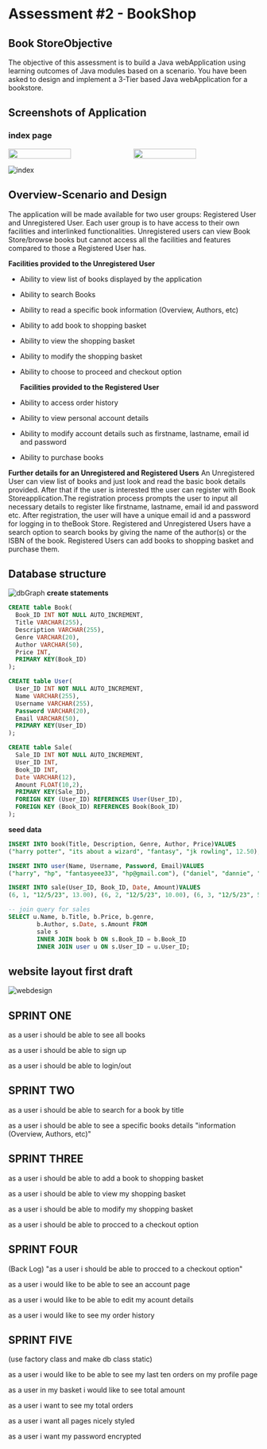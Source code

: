 # Assessment #2 - BookShop

## Book StoreObjective

  The objective of this assessment is to build a Java webApplication using learning outcomes of Java modules based on a scenario.
  You  have been  asked  to  design  and  implement a 3-Tier based Java webApplication for a bookstore.

## Screenshots of Application

### index page
<div style="display: flex;">
  <img src="./screenshots/indexPage.png" width="50%" height="50%">
  <img src="./screenshots/indexPage.png" width="50%" height="50%">
</div>
 


![index](./screenshots/indexLoggedIn.png)

## Overview-Scenario and Design

   The application  will  be  made  available  for  two  user  groups:  Registered  User  and Unregistered  User.  Each  user  group  is  to  have  access  to  their  own  facilities  and  interlinked functionalities. Unregistered users can view Book Store/browse books but cannot access all the facilities and features compared to those a Registered User has.

  **Facilities provided to the Unregistered User**

- Ability to view list of books displayed by the application
- Ability to search Books
- Ability to read a specific book information (Overview, Authors, etc)
- Ability to add book to shopping basket
- Ability to view the shopping basket
- Ability to modify the shopping basket
- Ability to choose to proceed and checkout option
  
  **Facilities provided to the Registered User**

- Ability to access order history
- Ability to view personal account details
- Ability to modify account details such as firstname, lastname, email id and password
- Ability to purchase books
  
 **Further details for an Unregistered and Registered Users**
 An  Unregistered  User  can  view list  of books and just look and read  the basic book details provided. After that if the user is interested tthe user can register with Book Storeapplication.The registration process prompts the user to input all necessary details to register like firstname, lastname, email id and password etc. After registration, the user will have a unique email id and a password for logging in to theBook Store. Registered and Unregistered Users have a search option to search books by giving the name of the author(s) or the ISBN of the book. Registered Users can add books to shopping basket and purchase them.

## Database structure

![dbGraph](./graphs/dbgraph.png)
**create statements**

```sql
CREATE table Book(
  Book_ID INT NOT NULL AUTO_INCREMENT,
  Title VARCHAR(255),
  Description VARCHAR(255),
  Genre VARCHAR(20),
  Author VARCHAR(50),
  Price INT,
  PRIMARY KEY(Book_ID)
);

CREATE table User(
  User_ID INT NOT NULL AUTO_INCREMENT,
  Name VARCHAR(255),
  Username VARCHAR(255),
  Password VARCHAR(20),
  Email VARCHAR(50),
  PRIMARY KEY(User_ID)
);

CREATE table Sale(
  Sale_ID INT NOT NULL AUTO_INCREMENT,
  User_ID INT,
  Book_ID INT,
  Date VARCHAR(12),
  Amount FLOAT(10,2),
  PRIMARY KEY(Sale_ID),
  FOREIGN KEY (User_ID) REFERENCES User(User_ID),
  FOREIGN KEY (Book_ID) REFERENCES Book(Book_ID)
);
```

**seed data**

```sql
INSERT INTO book(Title, Description, Genre, Author, Price)VALUES 
("harry potter", "its about a wizard", "fantasy", "jk rowling", 12.50),("Da Vinci Code", "Da Vinci Code is a book ...", "Thriller & Adventure", "Dan Brown", 9.50),("Very Hungry Caterpillar,The:The Very Hungry Caterpillar", "Very Hungry Caterpillar goes on an adventure", "picture book", "Eric Carle", 5.00),("Kite Runner", "a sad story", "literal fiction", "Khaled Hosseini", 5.00);

INSERT INTO user(Name, Username, Password, Email)VALUES 
("harry", "hp", "fantasyeee33", "hp@gmail.com"), ("daniel", "dannie", "fantafdsyeee33", "d@gmail.com"),("mike", "mk", "books123", "m@gmail.com");

INSERT INTO sale(User_ID, Book_ID, Date, Amount)VALUES
(6, 1, "12/5/23", 13.00), (6, 2, "12/5/23", 10.00), (6, 3, "12/5/23", 5.00);

-- join query for sales
SELECT u.Name, b.Title, b.Price, b.genre,
        b.Author, s.Date, s.Amount FROM 
        sale s 
        INNER JOIN book b ON s.Book_ID = b.Book_ID
        INNER JOIN user u ON s.User_ID = u.User_ID;
```

## website layout first draft

![webdesign](./graphs/basicwebdesign.png)

## SPRINT ONE

as a user
i should be able to see all books

as a user
i should be able to sign up

as a user
i should be able to
login/out

## SPRINT TWO

as a user
i should be able to search
for a book by title

as a user
i should be able to see a
specific books details
"information (Overview, Authors, etc)"

## SPRINT THREE

as a user
i should be able to add a book to shopping basket

as a user
i should be able to view my shopping basket

as a user
i should be able to modify my shopping basket

as a user
i should be able to procced to a checkout option

## SPRINT FOUR

(Back Log)
"as a user
i should be able to procced to a checkout option"

as a user
i would like to be able to see an account page

as a user
i would like to be able to
edit my acount details

as a user
i would like to see my order
history

## SPRINT FIVE

(use factory class and make db class static)

as a user
i would like to be able to
see my last ten orders on my profile page

as a user
in my basket i would like
to see total amount

as a user
i want to see my total orders

as a user
i want all pages nicely styled

as a user
i want my password encrypted

